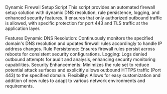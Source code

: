 
Dynamic Firewall Setup Script
This script provides an automated firewall setup solution with dynamic DNS resolution, rule persistence, logging, and enhanced security features. 
It ensures that only authorized outbound traffic is allowed, with specific protection for port 443 and TLS traffic at the application layer.

Features
Dynamic DNS Resolution: Continuously monitors the specified domain's DNS resolution and updates firewall rules accordingly to handle IP address changes.
Rule Persistence: Ensures firewall rules persist across reboots for consistent security configurations.
Logging: Logs denied outbound attempts for audit and analysis, enhancing security monitoring capabilities.
Security Enhancements: Minimizes the rule set to reduce potential attack surfaces and explicitly allows outbound HTTPS traffic (Port 443) to the specified domain.
Flexibility: Allows for easy customization and addition of new rules to adapt to various network environments and requirements.
